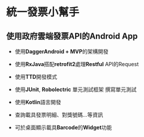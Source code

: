 # 統一發票小幫手

## 使用政府雲端發票API的Android App

- 使用**DaggerAndroid + MVP**的架構開發

- 使用**RxJava**搭配**retrofit2**處理**Restful** API的Request

- 使用**TTD**開發模式

- 使用**JUnit**, **Robolectric** 單元測試框架 撰寫單元測試

- 使用**Kotlin**語言開發

- 查詢載具發票明細、對獎號碼...等資訊

- 可於桌面顯示載具**Barcode**的**Widget**功能
